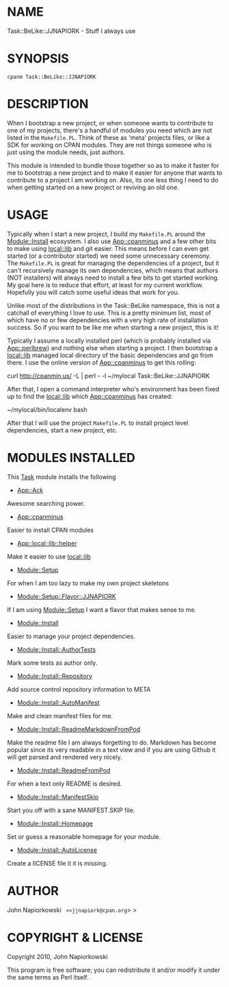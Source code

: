 # NAME

Task::BeLike::JJNAPIORK - Stuff I always use

# SYNOPSIS

    cpanm Task::BeLike::JJNAPIORK

# DESCRIPTION

When I bootstrap a new project, or when someone wants to contribute to one of
my projects, there's a handful of modules you need which are not listed in the
`Makefile.PL`.  Think of these as 'meta' projects files, or like a SDK for 
working on CPAN modules.  They are not things someone who is just using the
module needs, just authors.

This module is intended to bundle those together so as to make
it faster for me to bootstrap a new project and to make it easier for anyone
that wants to contribute to a project I am working on.  Also, its one less
thing I need to do when getting started on a new project or reviving an old
one.

# USAGE

Typically when I start a new project, I build my `Makefile.PL` around the
[Module::Install](http://search.cpan.org/perldoc?Module::Install) ecosystem.  I also use [App::cpanminus](http://search.cpan.org/perldoc?App::cpanminus) and a few other bits
to make using [local::lib](http://search.cpan.org/perldoc?local::lib) and git easier.  This means before I can even get
started (or a contributor started) we need some unnecessary ceremony.  The
`Makefile.PL` is great for managing the dependencies of a project, but it
can't recursively manage its own dependencies, which means that authors (NOT
installers) will always need to install a few bits to get started working.  My
goal here is to reduce that effort, at least for my current workflow.  Hopefully
you will catch some useful ideas that work for you.

Unlike most of the distributions in the Task::BeLike namespace, this is not a
catchall of everything I love to use.  This is a pretty minimum list, most of
which have no or few dependencies with a very high rate of installation
success.  So if you want to be like me when starting a new project, this is it!

Typically I assume a locally installed perl (which is probably installed via
[App::perlbrew](http://search.cpan.org/perldoc?App::perlbrew)) and nothing else when starting a project.  I then bootstrap a
[local::lib](http://search.cpan.org/perldoc?local::lib) managed local directory of the basic dependencies and go from
there.  I use the online version of [App::cpanminus](http://search.cpan.org/perldoc?App::cpanminus) to get this rolling:

  curl http://cpanmin.us/ -L | perl - -l ~/mylocal Task::BeLike::JJNAPIORK

After that, I open a command interpreter who's environment has been fixed up to
find the [local::lib](http://search.cpan.org/perldoc?local::lib) which [App::cpanminus](http://search.cpan.org/perldoc?App::cpanminus) has created:

  ~/mylocal/bin/localenv bash

After that I will use the project `Makefile.PL` to install project level
dependencies, start a new project, etc.

# MODULES INSTALLED

This [Task](http://search.cpan.org/perldoc?Task) module installs the following

- [App::Ack](http://search.cpan.org/perldoc?App::Ack)

Awesome searching power.

- [App::cpanminus](http://search.cpan.org/perldoc?App::cpanminus)

Easier to install CPAN modules

- [App::local::lib::helper](http://search.cpan.org/perldoc?App::local::lib::helper)

Make it easier to use [local::lib](http://search.cpan.org/perldoc?local::lib)

- [Module::Setup](http://search.cpan.org/perldoc?Module::Setup)

For when I am too lazy to make my own project skeletons

- [Module::Setup::Flavor::JJNAPIORK](http://search.cpan.org/perldoc?Module::Setup::Flavor::JJNAPIORK)

If I am using [Module::Setup](http://search.cpan.org/perldoc?Module::Setup) I want a flavor that makes sense to me.

- [Module::Install](http://search.cpan.org/perldoc?Module::Install)

Easier to manage your project dependencies.

- [Module::Install::AuthorTests](http://search.cpan.org/perldoc?Module::Install::AuthorTests)

Mark some tests as author only.

- [Module::Install::Repository](http://search.cpan.org/perldoc?Module::Install::Repository)

Add source control repository information to META

- [Module::Install::AutoManifest](http://search.cpan.org/perldoc?Module::Install::AutoManifest)

Make and clean manifest files for me.

- [Module::Install::ReadmeMarkdownFromPod](http://search.cpan.org/perldoc?Module::Install::ReadmeMarkdownFromPod)

Make the readme file I am always forgetting to do. Markdown has become
popular since its very readable in a text view and if you are using Github
it will get parsed and rendered very nicely.

- [Module::Install::ReadmeFromPod](http://search.cpan.org/perldoc?Module::Install::ReadmeFromPod)

For when a text only README is desired.

- [Module::Install::ManifestSkip](http://search.cpan.org/perldoc?Module::Install::ManifestSkip)

Start you off with a sane MANIFEST.SKIP file.

- [Module::Install::Homepage](http://search.cpan.org/perldoc?Module::Install::Homepage)

Set or guess a reasonable homepage for your module.

- [Module::Install::AutoLicense](http://search.cpan.org/perldoc?Module::Install::AutoLicense)

Create a lICENSE file it it is missing.

# AUTHOR

John Napiorkowski ` <<jjnapiork@cpan.org`> >

# COPYRIGHT & LICENSE

Copyright 2010, John Napiorkowski

This program is free software; you can redistribute it and/or modify it under
the same terms as Perl itself.